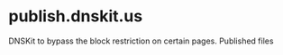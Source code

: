 publish.dnskit.us
=================

DNSKit to bypass the block restriction on certain pages. Published files
